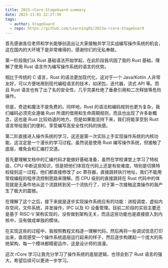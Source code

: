 ```yaml
---
title: 2023-rCore-StageGuard-summary
date: 2023-11-01 22:27:59
tags:
  - author: StageGuard
  - repo: https://github.com/LearningOS/2023a-rcore-StageGuard
---
```


首先感谢各位老师和学长能够创造出让大家接触并学习实战编写操作系统的机会，这在国内的大环境下是非常难得的，感谢你们的无私奉献。

第一阶段我们从 Rust 基础语法开始学起，在此阶段我巩固了我的 Rust 基础，理解了使用 Rust 语言作为编写操作系统的语言的优势。

相比于传统的 C 语言，Rust 的语法更加现代化，这对于一个 Java/Kotlin 人非常友好，可以方便地用到现代编程语言的技术，如闭包，迭代器，流式 API 等。而且 Rust 语言也有了出了名的安全性，几乎完美杜绝了垂悬引用和二次释放等危险操作。

但是，奇迹和魔法不是免费的。同样地，Rust 的语法和编码规则也更为复杂，我们编码必须完全遵循 Rust 所谓的借用和生命周期规则，而且也出现了许多新概念，这也是 Rust 比较劝退的地方。但是如果能坚持下来，我们将能享受到 Rust 语言带给我们的便利，享受编写高安全性代码的快感。

第二阶直接进入操作系统的学习，这还是第一次实际上手实现操作系统的内核功能，这注定是一个漫长的学习过程。虽然说是使用 Rust 编写操作系统，但接触了底层，难免会和汇编打交道。

首先要理解文档中的汇编代码才能做好基础准备，虽然在学校课堂上学习了特权级，CPU 中断这些知识，但是把他们体现在代码上还是有些难度。特别是切换特权级别这一过程，他们都直接修改了 pc 寄存器，直接跳转执行地址，我们不能用常规编程的程序流控制思路来理解。而 CPU 级别的直接跳转在 Rust 代码中的体现就是无条件地从这个流跳转到另一个流执行了，对于第一次接触这类操作的我产生了极大的震撼。

在理解了这个之后，接下来就是逐步实现操作系统应有的功能：进程调度，虚拟内存空间，文件系统，并发操作，IPC 以及 IO 设备管理。目前二阶段的实验主要还是基于 RISC-V 架构实现的，没有做到架构无关，而且这些功能也是直接嵌入到内核中，没有做成单独的模块。

在实现这些的过程中，我按照教程文档逐一理解代码，然后再将一些调试信息打印出来，直观感受一个操作系统底层运行起来的样子，然后逐步构建起一个庞大的系统架构，每一个模块都精密运作，这是设计师的浪漫。

这次 rCore 学习让我充分学习了操作系统的底层逻辑，也领会到了 Rust 语言的强大，希望后续可以更进一步学习。
